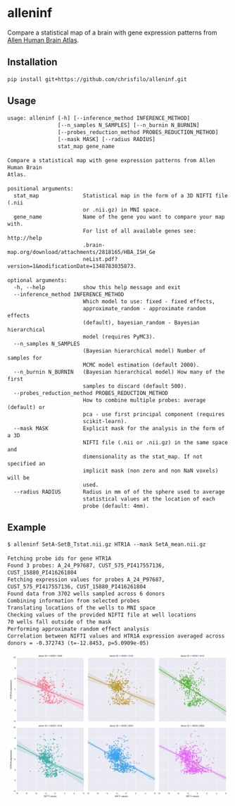 alleninf
========

Compare a statistical map of a brain with gene expression patterns from [Allen Human Brain Atlas](http://human.brain-map.org/).

Installation
------------

    pip install git+https://github.com/chrisfilo/alleninf.git

Usage
-----


    usage: alleninf [-h] [--inference_method INFERENCE_METHOD]
	                [--n_samples N_SAMPLES] [--n_burnin N_BURNIN]
                    [--probes_reduction_method PROBES_REDUCTION_METHOD]
                    [--mask MASK] [--radius RADIUS]
                    stat_map gene_name
    
    Compare a statistical map with gene expression patterns from Allen Human Brain
    Atlas.
    
    positional arguments:
      stat_map              Statistical map in the form of a 3D NIFTI file (.nii
                            or .nii.gz) in MNI space.
      gene_name             Name of the gene you want to compare your map with.
                            For list of all available genes see: http://help
                            .brain-map.org/download/attachments/2818165/HBA_ISH_Ge
                            neList.pdf?version=1&modificationDate=1348783035873.
    
    optional arguments:
      -h, --help            show this help message and exit
	  --inference_method INFERENCE_METHOD
	                        Which model to use: fixed - fixed effects,
	                        approximate_random - approximate random effects
	                        (default), bayesian_random - Bayesian hierarchical
	                        model (requires PyMC3).
	  --n_samples N_SAMPLES
	                        (Bayesian hierarchical model) Number of samples for
	                        MCMC model estimation (default 2000).
	  --n_burnin N_BURNIN   (Bayesian hierarchical model) How many of the first
	                        samples to discard (default 500).
      --probes_reduction_method PROBES_REDUCTION_METHOD
                            How to combine multiple probes: average (default) or
                            pca - use first principal component (requires 
                            scikit-learn).
      --mask MASK           Explicit mask for the analysis in the form of a 3D
                            NIFTI file (.nii or .nii.gz) in the same space and
                            dimensionality as the stat_map. If not specified an
                            implicit mask (non zero and non NaN voxels) will be
                            used.
      --radius RADIUS       Radius in mm of of the sphere used to average
                            statistical values at the location of each
                            probe (default: 4mm).


Example
-------

    $ alleninf SetA-SetB_Tstat.nii.gz HTR1A --mask SetA_mean.nii.gz

    Fetching probe ids for gene HTR1A
    Found 3 probes: A_24_P97687, CUST_575_PI417557136, CUST_15880_PI416261804
    Fetching expression values for probes A_24_P97687, CUST_575_PI417557136, CUST_15880_PI416261804
    Found data from 3702 wells sampled across 6 donors
    Combining information from selected probes
    Translating locations of the wells to MNI space
    Checking values of the provided NIFTI file at well locations
    70 wells fall outside of the mask
    Performing approximate random effect analysis
    Correlation between NIFTI values and HTR1A expression averaged across donors = -0.372743 (t=-12.8453, p=5.0909e-05)
    
![alt tag](random_all_subjects.png)
